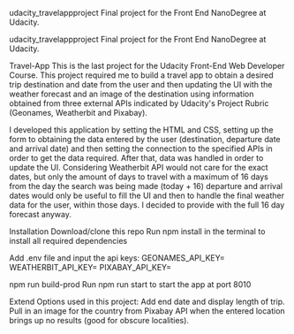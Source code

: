 udacity_travelappproject
Final project for the Front End NanoDegree at Udacity.

udacity_travelappproject Final project for the Front End NanoDegree at Udacity.

Travel-App This is the last project for the Udacity Front-End Web Developer Course. This project required me to build a travel app to obtain a desired trip destination and date from the user and then updating the UI with the weather forecast and an image of the destination using information obtained from three external APIs indicated by Udacity's Project Rubric (Geonames, Weatherbit and Pixabay).

I developed this application by setting the HTML and CSS, setting up the form to obtaining the data entered by the user (destination, departure date and arrival date) and then setting the connection to the specified APIs in order to get the data required. After that, data was handled in order to update the UI. Considering Weatherbit API would not care for the exact dates, but only the amount of days to travel with a maximum of 16 days from the day the search was being made (today + 16) departure and arrival dates would only be useful to fill the UI and then to handle the final weather data for the user, within those days. I decided to provide with the full 16 day forecast anyway.

Installation Download/clone this repo Run npm install in the terminal to install all required dependencies

Add .env file and input the api keys: GEONAMES_API_KEY= WEATHERBIT_API_KEY= PIXABAY_API_KEY=

npm run build-prod Run npm run start to start the app at port 8010

Extend Options used in this project: Add end date and display length of trip. Pull in an image for the country from Pixabay API when the entered location brings up no results (good for obscure localities).